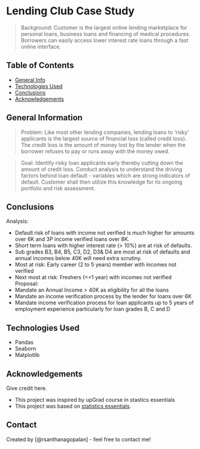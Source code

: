 # Lending Club Case Study
> Background: Customer is the largest online lending marketplace for personal loans, business loans and financing of medical procedures. Borrowers can easily access lower interest rate loans through a fast online interface. 

## Table of Contents
* [General Info](#general-information) 
* [Technologies Used](#technologies-used)
* [Conclusions](#conclusions)
* [Acknowledgements](#acknowledgements)

<!-- You can include any other section that is pertinent to your problem -->

## General Information
> Problem: Like most other lending companies, lending loans to ‘risky’ applicants is the largest source of financial loss (called credit loss). The credit loss is the amount of money lost by the lender when the borrower refuses to pay or runs away with the money owed. 

> Goal: Identify risky loan applicants early thereby cutting down the amount of credit loss. Conduct analysis to understand the driving factors behind loan default - variables which are strong indicators of default. Customer shall then utilize this knowledge for its ongoing portfolio and risk assessment. 

<!-- You don't have to answer all the questions - just the ones relevant to your project. -->

## Conclusions
Analysis: 
- Default risk of loans with income not verified is much higher for amounts over 6K and 3P income verified loans over 8K.
- Short term loans with higher interest rate (> 10%) are at risk of defaults.
- Sub grades B3, B4, B5, C3, D2, D3& D4 are most at risk of defaults and annual incomes below 40K will need extra scrutiny.
- Most at risk: Early career (2 to 5 years) member with incomes not verified
- Next most at risk: Freshers (<=1 year) with incomes not verified 
Proposal: 
- Mandate an Annual Income > 40K as eligibility for all the loans
- Mandate an income verification process by the lender for loans over 6K
- Mandate income verification process for loan applicants up to 5 years of employment experience particularly for loan grades B, C and D


<!-- You don't have to answer all the questions - just the ones relevant to your project. -->


## Technologies Used
- Pandas
- Seaborn
- Matplotlib

<!-- As the libraries versions keep on changing, it is recommended to mention the version of library used in this project -->

## Acknowledgements
Give credit here.
- This project was inspired by upGrad course in stastics essentials 
- This project was based on [statistics essentials](https://www.upgrad.com).


## Contact
Created by [@rsanthanagopalan] - feel free to contact me!


<!-- Optional -->
<!-- ## License -->
<!-- This project is open source and available under the [... License](). -->

<!-- You don't have to include all sections - just the one's relevant to your project -->
